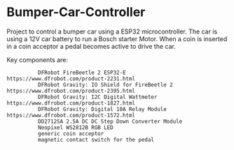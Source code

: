 # Bumper-Car-Controller

Project to control a bumper car using a ESP32 microcontroller.
The car is using a 12V car battery to run a Bosch starter Motor.
When a coin is inserted in a coin acceptor a pedal becomes active to drive the car.

Key components are:

              DFRobot FireBeetle 2 ESP32-E https://www.dfrobot.com/product-2231.html
              DFRobot Gravity: IO Shield for FireBeetle 2 https://www.dfrobot.com/product-2395.html
              DFRobot Gravity: I2C Digital Wattmeter https://www.dfrobot.com/product-1827.html
              DFRobot Gravity: Digital 10A Relay Module https://www.dfrobot.com/product-1572.html
              DD2712SA 2.5A DC DC Step Down Converter Module
              Neopixel WS2812B RGB LED
              generic coin acceptor
              magnetic contact switch for the pedal